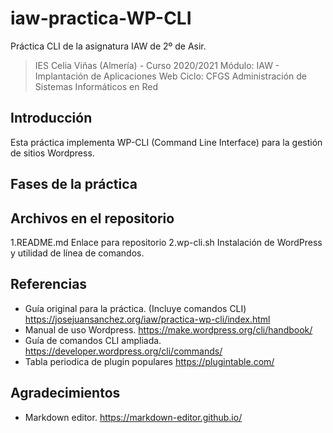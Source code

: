 # iaw-practica-WP-CLI
Práctica CLI de la asignatura IAW de 2º de Asir.

> IES Celia Viñas (Almería) - Curso 2020/2021
Módulo: IAW - Implantación de Aplicaciones Web
Ciclo: CFGS Administración de Sistemas Informáticos en Red

**Introducción**
------------
Esta práctica implementa WP-CLI (Command Line Interface) para la gestión de sitios Wordpress.

**Fases de la práctica**
------------

**Archivos en el repositorio**
------------
1.README.md Enlace para repositorio
2.wp-cli.sh Instalación de WordPress y utilidad de línea de comandos.


**Referencias**
------------
- Guía original para la práctica. (Incluye comandos CLI)
https://josejuansanchez.org/iaw/practica-wp-cli/index.html
- Manual de uso Wordpress.
https://make.wordpress.org/cli/handbook/
- Guía de comandos CLI ampliada.
https://developer.wordpress.org/cli/commands/
- Tabla periodica de plugin populares
https://plugintable.com/

**Agradecimientos**
------------
- Markdown editor.
https://markdown-editor.github.io/
